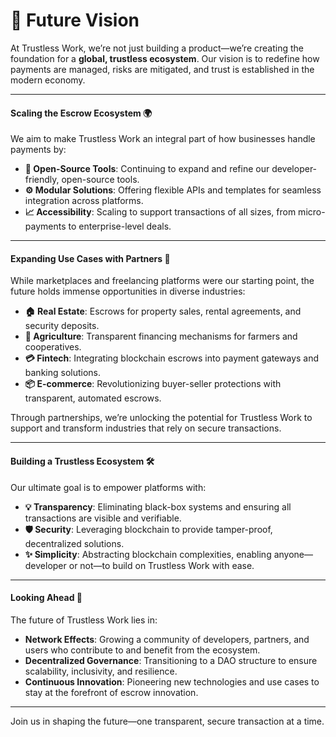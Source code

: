 # 🔮 Future Vision

At Trustless Work, we’re not just building a product—we’re creating the foundation for a **global, trustless ecosystem**. Our vision is to redefine how payments are managed, risks are mitigated, and trust is established in the modern economy.

***

#### **Scaling the Escrow Ecosystem** 🌍

We aim to make Trustless Work an integral part of how businesses handle payments by:

* **🔗 Open-Source Tools**: Continuing to expand and refine our developer-friendly, open-source tools.
* **⚙️ Modular Solutions**: Offering flexible APIs and templates for seamless integration across platforms.
* **📈 Accessibility**: Scaling to support transactions of all sizes, from micro-payments to enterprise-level deals.

***

#### **Expanding Use Cases with Partners** 🤝

While marketplaces and freelancing platforms were our starting point, the future holds immense opportunities in diverse industries:

* **🏠 Real Estate**: Escrows for property sales, rental agreements, and security deposits.
* **🌾 Agriculture**: Transparent financing mechanisms for farmers and cooperatives.
* **💳 Fintech**: Integrating blockchain escrows into payment gateways and banking solutions.
* **📦 E-commerce**: Revolutionizing buyer-seller protections with transparent, automated escrows.

Through partnerships, we’re unlocking the potential for Trustless Work to support and transform industries that rely on secure transactions.

***

#### **Building a Trustless Ecosystem** 🛠️

Our ultimate goal is to empower platforms with:

* **💡 Transparency**: Eliminating black-box systems and ensuring all transactions are visible and verifiable.
* **🛡️ Security**: Leveraging blockchain to provide tamper-proof, decentralized solutions.
* **✨ Simplicity**: Abstracting blockchain complexities, enabling anyone—developer or not—to build on Trustless Work with ease.

***

#### **Looking Ahead** 🚀

The future of Trustless Work lies in:

* **Network Effects**: Growing a community of developers, partners, and users who contribute to and benefit from the ecosystem.
* **Decentralized Governance**: Transitioning to a DAO structure to ensure scalability, inclusivity, and resilience.
* **Continuous Innovation**: Pioneering new technologies and use cases to stay at the forefront of escrow innovation.

***

Join us in shaping the future—one transparent, secure transaction at a time.
